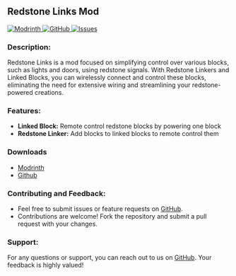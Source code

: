 ## Redstone Links Mod

[![Modrinth](https://img.shields.io/badge/Modrinth-1bd96a?style=for-the-badge&logo=modrinth&logoColor=white)
](https://modrinth.com/mod/redstonelinks)
[![GitHub](https://img.shields.io/badge/GitHub-black?style=for-the-badge&logo=github&logoColor=white)
](https://github.com/andersmmg/redstonelinks)
[![Issues](https://img.shields.io/github/issues-raw/andersmmg/redstonelinks?style=for-the-badge&logo=github)
](https://github.com/andersmmg/redstonelinks/issues)

### Description:

Redstone Links is a mod focused on simplifying control over various blocks, such as lights and doors, using redstone
signals. With Redstone Linkers and Linked Blocks, you can wirelessly connect and control these blocks, eliminating the
need for extensive
wiring and streamlining your redstone-powered creations.

### Features:

- **Linked Block:** Remote control redstone blocks by powering one block
- **Redstone Linker:** Add blocks to linked blocks to remote control them

### Downloads

- [Modrinth](https://modrinth.com/mod/redstonelinks/versions)
- [Github](https://github.com/andersmmg/redstonelinks/releases)

### Contributing and Feedback:

- Feel free to submit issues or feature requests on [GitHub](https://github.com/andersmmg/redstonelinks/issues).
- Contributions are welcome! Fork the repository and submit a pull request with your changes.

### Support:

For any questions or support, you can reach out to us on [GitHub](https://github.com/andersmmg/redstonelinks). Your
feedback is highly valued!

